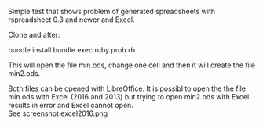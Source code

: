 Simple test that shows problem of generated spreadsheets with
rspreadsheet 0.3 and newer and Excel.


Clone and after:

bundle install
bundle exec ruby prob.rb

This will open the file min.ods, change one cell and then it will create 
the file min2.ods.

Both files can be opened with LibreOffice. 
It is possibl to open the the file min.ods with Excel (2016 and 2013) but 
trying to open min2.ods with Excel results in error and Excel cannot open.  
See screenshot excel2016.png

